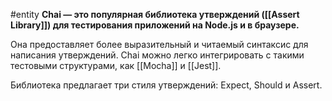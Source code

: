 #entity 
**Chai — это популярная библиотека утверждений ([[Assert Library]]) для тестирования приложений на Node.js и в браузере.**

Она предоставляет более выразительный и читаемый синтаксис для написания утверждений. Chai можно легко интегрировать с такими тестовыми структурами, как [[Mocha]] и [[Jest]].

Библиотека предлагает три стиля утверждений: Expect, Should и Assert.